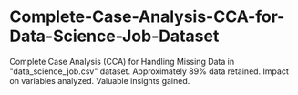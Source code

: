 # Complete-Case-Analysis-CCA-for-Data-Science-Job-Dataset
Complete Case Analysis (CCA) for Handling Missing Data in "data_science_job.csv" dataset. Approximately 89% data retained. Impact on variables analyzed. Valuable insights gained.
